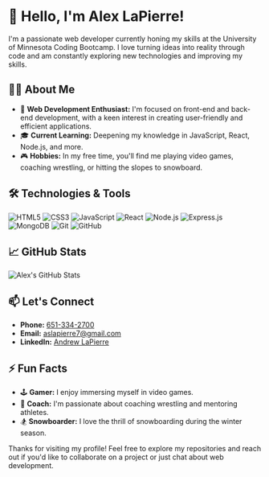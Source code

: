 # 👋 Hello, I'm Alex LaPierre!

I'm a passionate web developer currently honing my skills at the University of Minnesota Coding Bootcamp. I love turning ideas into reality through code and am constantly exploring new technologies and improving my skills.

## 👨‍💻 About Me

- 💼 **Web Development Enthusiast:** I'm focused on front-end and back-end development, with a keen interest in creating user-friendly and efficient applications.
- 🎓 **Current Learning:** Deepening my knowledge in JavaScript, React, Node.js, and more.
- 🎮 **Hobbies:** In my free time, you'll find me playing video games, coaching wrestling, or hitting the slopes to snowboard.

## 🛠️ Technologies & Tools

![HTML5](https://img.shields.io/badge/-HTML5-E34F26?logo=html5&logoColor=white&style=flat-square)
![CSS3](https://img.shields.io/badge/-CSS3-1572B6?logo=css3&logoColor=white&style=flat-square)
![JavaScript](https://img.shields.io/badge/-JavaScript-F7DF1E?logo=javascript&logoColor=black&style=flat-square)
![React](https://img.shields.io/badge/-React-61DAFB?logo=react&logoColor=black&style=flat-square)
![Node.js](https://img.shields.io/badge/-Node.js-339933?logo=node.js&logoColor=white&style=flat-square)
![Express.js](https://img.shields.io/badge/-Express.js-000000?logo=express&logoColor=white&style=flat-square)
![MongoDB](https://img.shields.io/badge/-MongoDB-47A248?logo=mongodb&logoColor=white&style=flat-square)
![Git](https://img.shields.io/badge/-Git-F05032?logo=git&logoColor=white&style=flat-square)
![GitHub](https://img.shields.io/badge/-GitHub-181717?logo=github&logoColor=white&style=flat-square)

## 📈 GitHub Stats

![Alex's GitHub Stats](https://github-readme-stats.vercel.app/api?username=aslapi&show_icons=true&theme=radical)

## 📫 Let's Connect

- **Phone:** [651-334-2700](tel:6513342700)
- **Email:** [aslapierre7@gmail.com](mailto:aslapierre7@gmail.com)
- **LinkedIn:** [Andrew LaPierre](https://www.linkedin.com/in/alex-lapierre-7b9373183/)

## ⚡ Fun Facts

- 🕹️ **Gamer:** I enjoy immersing myself in video games.
- 🤼 **Coach:** I'm passionate about coaching wrestling and mentoring athletes.
- 🏂 **Snowboarder:** I love the thrill of snowboarding during the winter season.

Thanks for visiting my profile! Feel free to explore my repositories and reach out if you'd like to collaborate on a project or just chat about web development.
